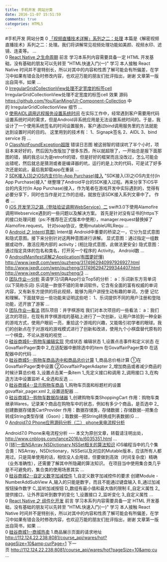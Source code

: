 ```yaml
---
title: 手机开发 网站分类
date: 2016-11-07 15:51:59
comments: true
categories: HTML5
---
```


#手机开发 网站分类
        0            [「视频直播技术详解」系列之二：处理](http://www.cnblogs.com/qiniu/archive/2016/11/07/6038884.html)
                         本篇是《解密视频直播技术》系列之二：处理。我们将讲解常见视频处理功能如美颜、视频水印、滤镜、连麦等。 ...     
                              0            [React Native 之生命周期](http://www.cnblogs.com/miaomiaoshen/archive/2016/11/07/6038723.html)
                         前言 学习本系列内容需要具备一定 HTML 开发基础，没有基础的朋友可以先转至 "HTML快速入门(一)" 学习 本人接触 React Native 时间并不是特别长，所以对其中的内容和性质了解可能会有所偏差，在学习中如果有错会及时修改内容，也欢迎万能的朋友们批评指出，谢谢 文章第一版出自简书，如果 ...     
                              0            [IrregularGridCollectionView处理不定宽度的标签cell](http://www.cnblogs.com/YouXianMing/archive/2016/11/07/6038248.html)
                         IrregularGridCollectionView处理不定宽度的标签cell 效果 源码 https://github.com/YouXianMing/UI-Component-Collection 中的&#160;IrregularGridCollectionView 细节 ...     
                              0            [使用AIDL调用远程服务设置系统时间](http://www.cnblogs.com/l2rf/archive/2016/11/07/6038036.html)
                         在实际工作中，经常遇到客户需要用代码设置系统时间的需求，但是Android非系统应用是无法设置系统时间的。于是，我设计了一个使用系统签名的时间设置服务，客户通过bind调用服务里的方法就能达到设置时间的目的。 这里用到的技术有： 1、Signapk签名 2、AIDL 3、bind service 将 ...     
                              0            [ClassNotFoundException超限](http://www.cnblogs.com/LiuZhen/archive/2016/11/07/5762477.html)
                         错误日志图 被这弱智的错误吭了半个小时，项目本来好好的，然后因为改版加了很多东西，所以就超限了，一开始总是报下面那图的错，搞的我总以为是retrofit的错，但是好好的框架而且没改过，怎么可能会出错呢，然后就总是猜测或者是编译器的吭，运行的是上次的代码，可是试了好多次还是如此，最后我卸载app在重装 ...     
                              2            [SDK接入(3)之iOS内支付(In-App Purchase)接入](http://www.cnblogs.com/alphagl/archive/2016/11/07/6035546.html)
                         "SDK接入(3)之iOS内支付(In App Purchase)接入" 继整理了Android平台的SDK接入过程。再来分享下iOS平台的内支付(In App Purchase)接入，作为笔者在游戏开发中实际遇到的，觉得有必要分享下，同时也当作是对工作的总结，就放在该SDK接入系列文章中了。 作者 ...     
                              0            [iOS 开发学习之路（登陆验证调用WebService）二](http://www.cnblogs.com/jiajin/archive/2016/11/07/6037430.html)
                         swift3.0下使用Alamofire调用Webservice遇到的一些问题以及解决方案。 首先是针对没有证书的https下的接口处理问题（ps:不推荐在正式版本中使用），manager.request替换掉了Alamofire.request。 针对soap协议，使用mutableURLRequ ...     
                              0            [Android 之 Intent(意图)](http://www.cnblogs.com/wq-code/archive/2016/11/07/6037412.html)
                         Intent是 Android中重要的桥梁之一，它分为显式意图和隐式意图。接下来分别针对这两种意图进行讲解。 显式意图：通过指定一组数据或动作，激活应用内部的 activity；(相比隐式意图，此做法更安全) 隐式意图：通过指定具体的包名和类名，打开另一个程序的 Activity。 Android数 ...     
                              0            [AndroidManifest详解之Application(有图更好懂)](http://www.cnblogs.com/upzone/archive/2016/11/07/6037283.html)
                         http://www.jxedt.com/wen/quzheng/3174962940997926927.html http://www.jxedt.com/wen/quzheng/3174962947299344407.html http://www.jxedt.com/wen/quzheng/3 ...     
                              0            [团队作业—分析](http://www.cnblogs.com/xy0611/archive/2016/11/07/6037031.html)
                         英语学习/词典App行业Top5的分析： a：乐词新东方背单词(以下简称乐词) 乐词是一款很不错的背单词软件。它含有全面的富有权威的单词内容，又有新东方提供的将此视频，能够为用户讲授生动有趣的单词，方便&#160;记忆和理解。下面就举出一些功能来证明这些吧： 1、乐词提供不同的用户注册和登陆功能，还开放了游客 ...     
                              0            [团队作业—看法](http://www.cnblogs.com/k2048/archive/2016/11/07/6036989.html)
                         团队项目：井字棋游戏 我们对本次项目的一些看法： a：我们这次的项目，在现有井字棋游戏的基础上进行了一次创新，让用户体验到一种全新的游戏方式，使用户眼前一亮，重拾这个游戏的兴趣，又能吸引初学者的眼球。我们的创新点在于对游戏的游戏模式进行了创新和改进，使用九个小棋盘替代原有的一个棋盘，不论从游戏的视觉 ...     
                              0            [硅谷商城6--购物车编辑实现](http://www.cnblogs.com/ganchuanpu/archive/2016/11/06/6036149.html)
                         完成状态 编辑状态 1_设置点击事件和定义状态 在GovaffairPager类中 2_在适配器中删除选中的item 在GovaffairPager类中 在适配器中的代码 ...     
                              0            [硅谷商城5--购物车商品选中和商品总价计算](http://www.cnblogs.com/ganchuanpu/archive/2016/11/06/6036137.html)
                         1_商品总价格计算 ①在GovaffairPager类中设置 ②GovaffairPagerAdapter 2_增加商品或者减少商品的时候计算总价格 3_设置点击某一条item 1_先定义接口和调用 2_调用接口 3_在构造方法中设置监听 4_全选和反选 ...     
                              0            [硅谷商城4--显示购物车商品](http://www.cnblogs.com/ganchuanpu/archive/2016/11/06/6035866.html)
                         1_购物车页面和标题栏的设置 govaffair_pager.xml 2_设置适配器 ...     
                              0            [硅谷商城3--购物车数据存储器](http://www.cnblogs.com/ganchuanpu/archive/2016/11/06/6034405.html)
                         1_创建购物车类ShoppingCart 作用：购物车类继承Wares，记录某个商品在购物车中的状态，例如有多少个商品，是否选中 2_创建数据存储类CartProvider 作用：数据存储类，存储数据；存储数据--把集合转成String类型存储（Gson）；取数据--把String转换成列表数据(G ...     
                              0            [Android7.0 Phone应用源码分析（二） phone来电流程分析](http://www.cnblogs.com/lance2016/archive/2016/11/06/6035351.html)
                         
Android7.0 Phone来电流程分析 --- 本文为原创文章，转载请注明出处，http://www.cnblogs.com/lance2016/p/6035351.html ...     
                              0            [[转]一些NSArray,NSDictionary,NSSet相关的算法知识](http://www.cnblogs.com/gyjenjoy/archive/2016/11/06/6035117.html)
                         iOS编程当中的几个集合类：NSArray，NSDictionary，NSSet以及对应的Mutable版本，应该所有人都用过。只是简单使用的话，相信没人会用错，但要做到高效（时间复杂度）精确（业务准确性），还需要了解其中所隐藏的算法知识。 在项目当中使用集合类几乎是不可避免的，集合类的使用场景其实 ...     
                              0            [硅谷商城2--自定义数字加减控件](http://www.cnblogs.com/ganchuanpu/archive/2016/11/06/6034413.html)
                         1_自定义数字加减控件的要求 创建Module -NumberAddSubView A_输入的只能是数字，而且不能通过键盘输入 B_通过加减按钮操作数字 C_监听加减按钮 D_数组有最小值和最大值的限制 E_自定义属性 2_提供接口，让外界监听到数字的变化 1_设置接口 2_监听变化 3_自定义属性 ...     
                              0            [React Native 之 组件化开发](http://www.cnblogs.com/miaomiaoshen/archive/2016/11/06/6035042.html)
                         前言 学习本系列内容需要具备一定 HTML 开发基础，没有基础的朋友可以先转至 "HTML快速入门(一)" 学习 本人接触 React Native 时间并不是特别长，所以对其中的内容和性质了解可能会有所偏差，在学习中如果有错会及时修改内容，也欢迎万能的朋友们批评指出，谢谢 文章第一版出自简书，如果 ...     
                              0            [硅谷商城1--商城热卖](http://www.cnblogs.com/ganchuanpu/archive/2016/11/06/6034395.html)
                         1.商品展示页面的请求地址 http://112.124.22.238:8081/course_api/wares/hot?pageSize=10&amp;curPage=1 下一页&#160;http://112.124.22.238:8081/course_api/wares/hot?pageSize=10&amp;cu ...     
                      